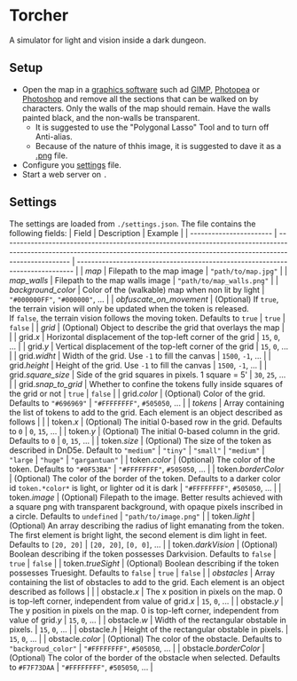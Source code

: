 # Torcher

A simulator for light and vision inside a dark dungeon.

## Setup

- Open the map in a [graphics software](https://en.wikipedia.org/wiki/Graphics_software) such ad [GIMP](https://www.gimp.org/), [Photopea](https://www.photopea.com/) or [Photoshop](https://www.adobe.com/it/products/photoshop/free-trial-download.html) and remove all the sections that can be walked on by characters. Only the walls of the map should remain. Have the walls painted black, and the non-walls be transparent.
  - It is suggested to use the "Polygonal Lasso" Tool and to turn off Anti-alias.
  - Because of the nature of thhis image, it is suggested to dave it as a [.png](https://it.wikipedia.org/wiki/Portable_Network_Graphics) file.
- Configure you [settings](#settings) file.
- Start a web server on `.`

## Settings

The settings are loaded from `./settings.json`. The file contains the following fields:
| Field                   | Description                                                                                                                                                                     | Example                                                                       |
| ----------------------- | ------------------------------------------------------------------------------------------------------------------------------------------------------------------------------- | ----------------------------------------------------------------------------- |
| *map*                   | Filepath to the map image                                                                                                                                                       | `"path/to/map.jpg"`                                                           |
| *map_walls*             | Filepath to the map walls image                                                                                                                                                 | `"path/to/map_walls.png"`                                                     |
| *background_color*      | Color of the (walkable) map when non lit by light                                                                                                                               | `"#000000FF"`, `"#000000"`, ...                                               |
| *obfuscate_on_movement* | (Optional) If `true`, the terrain vision will only be updated when the token is released.<br />If `false`, the terrain vision follows the moving token. Defaults to `true`      | `true` \| `false`                                                             |
| *grid*                  | (Optional) Object to describe the grid that overlays the map                                                                                                                    |                                                                               |
| grid.*x*                | Horizontal displacement of the top-left corner of the grid                                                                                                                      | `15`, `0`, ...                                                                |
| grid.*y*                | Vertical displacement of the top-left corner of the grid                                                                                                                        | `15`, `0`, ...                                                                |
| grid.*widht*            | Width of the grid. Use `-1` to fill the canvas                                                                                                                                  | `1500`, `-1`, ...                                                             |
| grid.*height*           | Height of the grid. Use `-1` to fill the canvas                                                                                                                                 | `1500`, `-1`, ...                                                             |
| grid.*square_size*      | Side of the grid squares in pixels. 1 square = 5'                                                                                                                               | `30`, `25`, ...                                                               |
| grid.*snap_to_grid*     | Whether to confine the tokens fully inside squares of the grid or not                                                                                                           | `true` \| `false`                                                             |
| grid.*color*            | (Optional) Color of the grid. Defaults to `"#696969"`                                                                                                                           | `"#FFFFFFFF"`, `#505050`, ...                                                 |
| *tokens*                | Array containing the list of tokens to add to the grid. Each element is an object described as follows                                                                          |                                                                               |
| token.*x*               | (Optional) The initial 0-based row in the grid. Defaults to `0`                                                                                                                 | `0`, `15`, ...                                                                |
| token.*y*               | (Optional) The initial 0-based column in the grid. Defaults to `0`                                                                                                              | `0`, `15`, ...                                                                |
| token.*size*            | (Optional) The size of the token as described in DnD5e. Default to `"medium"`                                                                                                   | `"tiny"` \| `"small"` \| `"medium"` \| `"large` \| `"huge"` \| `"gargantuan"` |
| token.*color*           | (Optional) The color of the token. Defaults to `"#0F53BA"`                                                                                                                      | `"#FFFFFFFF"`, `#505050`, ...                                                 |
| token.*borderColor*     | (Optional) The color of the border of the token. Defaults to a darker color id `token.*color*` is light, or lighter od it is dark                                               | `"#FFFFFFFF"`, `#505050`, ...                                                 |
| token.*image*           | (Optional) Filepath to the image. Better results achieved with a square png with transparent background, with opaque pixels inscribed in a circle. Defaults to `undefined`      | `"path/to/image.png"`                                                         |
| token.*light*           | (Optional) An array describing the radius of light emanating from the token. The first element is bright light, the second element is dim light in feet. Defaults to `[20, 20]` | `[20, 20]`, `[0, 0]`, ...                                                     |
| token.*darkVision*      | (Optional) Boolean describing if the token possesses Darkvision. Defaults to `false`                                                                                            | `true` \| `false`                                                             |
| token.*trueSight*       | (Optional) Boolean describing if the token possesses Truesight. Defaults to `false`                                                                                             | `true` \| `false`                                                             |
| *obstacles*             | Array containing the list of obstacles to add to the grid. Each element is an object described as follows                                                                       |                                                                               |
| obstacle.*x*            | The x position in pixels on the map. 0 is top-left corner, independent from value of grid.*x*                                                                                   | `15`, `0`, ...                                                                |
| obstacle.*y*            | The y position in pixels on the map. 0 is top-left corner, independent from value of grid.*y*                                                                                   | `15`, `0`, ...                                                                |
| obstacle.*w*            | Width of the rectangular obstable in pixels.                                                                                                                                    | `15`, `0`, ...                                                                |
| obstacle.*h*            | Height of the rectangular obstable in pixels.                                                                                                                                   | `15`, `0`, ...                                                                |
| obstacle.*color*        | (Optional) The color of the obstacle. Defaults to `"backgroud_color"`                                                                                                           | `"#FFFFFFFF"`, `#505050`, ...                                                 |
| obstacle.*borderColor*  | (Optional) The color of the border of the obstacle when selected. Defaults to `#F7F73DAA`                                                                                       | `"#FFFFFFFF"`, `#505050`, ...                                                 |
